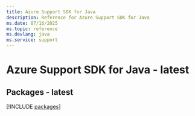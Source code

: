 ```yaml
---
title: Azure Support SDK for Java
description: Reference for Azure Support SDK for Java
ms.date: 07/16/2025
ms.topic: reference
ms.devlang: java
ms.service: support
---
```

# Azure Support SDK for Java - latest
## Packages - latest
[!INCLUDE [packages](support-index.md)]